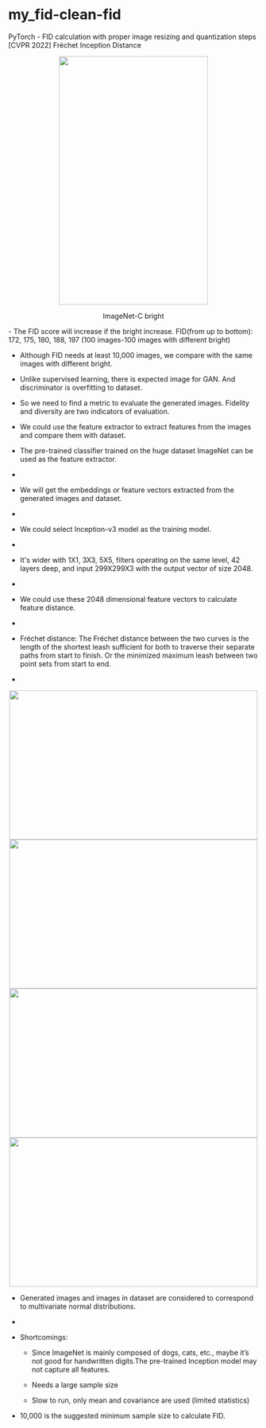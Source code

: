 # my_fid-clean-fid
PyTorch - FID calculation with proper image resizing and quantization steps [CVPR 2022]
                                 Fréchet Inception Distance
<div align=center><img src="https://user-images.githubusercontent.com/33627638/168471544-a74736a6-ed87-4d44-bd45-a4a9f9c31ea3.png" width="300" height="500" /></div>
<p align="center">ImageNet-C bright</p>
- The FID score will increase if the bright increase. FID(from up to bottom): 172, 175, 180, 188, 197 (100 images-100 images with different bright)


-  Although FID needs at least 10,000 images, we compare with the same images with different bright. 


- Unlike supervised learning, there is expected image for GAN. And discriminator is overfitting to dataset.


- So we need to find a metric to evaluate the generated images. Fidelity and diversity are two indicators of evaluation.


- We could use the feature extractor to extract features from the images and compare them with dataset.


- The pre-trained classifier trained on the huge dataset ImageNet can be used as the feature extractor.
- 
- We will get the embeddings or feature vectors extracted from the generated images and dataset.
- 
- We could select Inception-v3 model as the training model.
- 
- It's wider with 1X1, 3X3, 5X5, filters operating on the same level, 42 layers deep, and input 299X299X3 with the output vector of size 2048.
- 
- We could use these 2048 dimensional feature vectors to calculate feature distance.
- 
- Fréchet distance: The Fréchet distance between the two curves is the length of the shortest leash sufficient for both to traverse their separate paths from start to finish. Or the minimized maximum leash between two point sets from start to end.
- 
<div align=center><img src="https://user-images.githubusercontent.com/33627638/168473048-3dd2737e-776d-4e04-9d95-fd25bf877ef5.png" width="500" height="300" /></div>
<div align=center><img src="https://user-images.githubusercontent.com/33627638/168473022-bda49231-f91b-4b87-b3c0-10d25ce8cce9.png" width="500" height="300" /></div>
<div align=center><img src="https://user-images.githubusercontent.com/33627638/168473031-1cdd9d0e-0c57-4403-8a55-1e8b89765f99.png" width="500" height="300" /></div>
<div align=center><img src="https://user-images.githubusercontent.com/33627638/168473035-41c96e04-556c-4257-9a88-5aff3740f647.png" width="500" height="300" /></div>

- Generated images and images in dataset are considered to correspond to multivariate normal distributions.
- 
- Shortcomings:


  - Since ImageNet is mainly composed of dogs, cats, etc., maybe it’s not good for handwritten digits.The pre-trained Inception model may not capture all features. 


  - Needs a large sample size


  - Slow to run, only mean and covariance are used (limited statistics)


 - 10,000 is the suggested minimum sample size to calculate FID.
 


